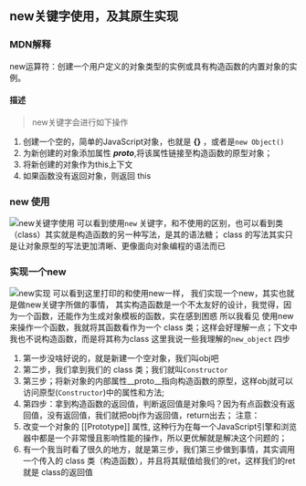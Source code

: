 ## new关键字使用，及其原生实现

### MDN解释
new运算符：创建一个用户定义的对象类型的实例或具有构造函数的内置对象的实例。
#### 描述
> new关键字会进行如下操作
1. 创建一个空的，简单的JavaScript对象，也就是 **{}** ，或者是`new Object()`
2. 为新创建的对象添加属性 **_proto_**,将该属性链接至构造函数的原型对象；
3. 将新创建的对象作为this上下文
4. 如果函数没有返回对象，则返回 this

### new 使用
![new关键字使用](https://xingqiu-tuchuang-1256524210.cos.ap-shanghai.myqcloud.com/1012/new02.png)
可以看到使用`new` 关键字，和不使用的区别，也可以看到类（class）其实就是构造函数的另一种写法，是其的语法糖；
class 的写法其实只是让对象原型的写法更加清晰、更像面向对象编程的语法而已

### 实现一个new
![new实现](https://xingqiu-tuchuang-1256524210.cos.ap-shanghai.myqcloud.com/1012/new03.png)
可以看到这里打印的和使用new一样，
我们实现一个new，其实也就是做new关键字所做的事情，
其实构造函数是一个不太友好的设计，我觉得，因为一个函数，还能作为生成对象模板的函数，实在感到困惑
所以我看见 使用new 来操作一个函数，我就将其函数看作为一个 class 类；这样会好理解一点；下文中我也不说构造函数，而是将其称为class
这里我说一些我理解的`new_object` 四步
1. 第一步没啥好说的，就是新建一个空对象，我们叫obj吧
2. 第二步，我们拿到我们的 class 类；我们就叫`Constructor`
3. 第三步；将新对象的内部属性__proto__指向构造函数的原型，这样obj就可以访问原型(`Constructor`)中的属性和方法;
4. 第四步：拿到构造函数的返回值，判断返回值是对象吗？因为有点函数没有返回值，没有返回值，我们就把obj作为返回值，return出去；
注意：
1. 改变一个对象的 [[Prototype]] 属性, 这种行为在每一个JavaScript引擎和浏览器中都是一个非常慢且影响性能的操作，所以更优解就是解决这个问题的；
2. 有一个我当时看了很久的地方，就是第三步，我们第三步做到事情，其实调用一个传入的 class 类（构造函数），并且将其赋值给我们的ret，这样我们的ret就是 class的返回值
